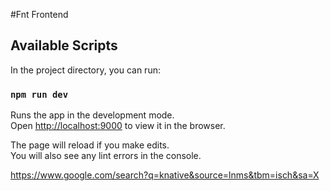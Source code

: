 #Fnt Frontend

## Available Scripts

In the project directory, you can run:

### `npm run dev`

Runs the app in the development mode.<br>
Open [http://localhost:9000](http://localhost:9000) to view it in the browser.

The page will reload if you make edits.<br>
You will also see any lint errors in the console.

https://www.google.com/search?q=knative&source=lnms&tbm=isch&sa=X
